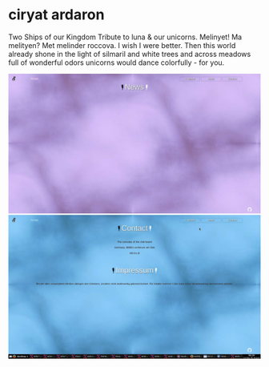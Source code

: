 # ciryat ardaron

Two Ships of our Kingdom
Tribute to luna & our unicorns.
Melinyet! Ma melityen? Met melinder roccova.
I wish I were better. Then this world already shone in the light of silmaril and white trees and across meadows full of wonderful odors unicorns would dance colorfully - for you.

<img src="present/unicorn_love_for_luna.jpg" alt=""/>
<img src="present/unicorn_love_blue_sky_colors_for_luna.jpg" alt=""/>
